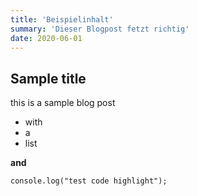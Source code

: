 ```yaml
---
title: 'Beispielinhalt'
summary: 'Dieser Blogpost fetzt richtig'
date: 2020-06-01
---
```


## Sample title

this is a sample blog post

- with
- a
- list

**and**

`console.log("test code highlight");`
